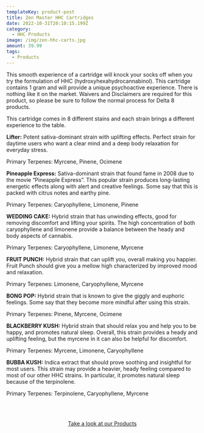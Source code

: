 ```yaml
---
templateKey: product-post
title: Zen Master HHC Cartridges
date: 2022-10-31T20:10:15.199Z
category:
  - HHC Products
image: /img/zen-hhc-carts.jpg
amount: 39.99
tags:
  - Products
---
```

This smooth experience of a cartridge will knock your socks off when you try the formulation of HHC (hydroxyhexahydrocannabinol). This cartridge contains 1 gram and will provide a unique psychoactive experience.  There is nothing like it on the market.  Waivers and Disclaimers are required for this product, so please be sure to follow the normal process for Delta 8 products. 

This cartridge comes in 8 different stains and each strain brings a different experience to the table.

**Lifter:**  Potent sativa-dominant strain with uplifting effects. Perfect strain for daytime users who want a clear mind and a deep body relaxation for everyday stress.

Primary Terpenes: Myrcene, Pinene, Ocimene

**Pineapple Express:** Sativa-dominant strain that found fame in 2008 due to the movie “Pineapple Express”. This popular strain produces long-lasting energetic effects along with alert and creative feelings. Some say that this is packed with citrus notes and earthy pine.

Primary Terpenes: Caryophyllene, Limonene, Pinene

**WEDDING CAKE:** Hybrid strain that has unwinding effects, good for removing discomfort and lifting your spirits. The high concentration of both caryophyllene and limonene provide a balance between the heady and body aspects of cannabis.

Primary Terpenes: Caryophyllene, Limonene, Myrcene

**FRUIT PUNCH:** Hybrid strain that can uplift you, overall making you happier. Fruit Punch should give you a mellow high characterized by improved mood and relaxation.  

Primary Terpenes: Limonene, Caryophyllene, Myrcene

**BONG POP:** Hybrid strain that is known to give the giggly and euphoric feelings. Some say that they become more mindful after using this strain. 

Primary Terpenes: Pinene, Myrcene, Ocimene

**BLACKBERRY KUSH:**  Hybrid strain that should relax you and help you to be happy, and promotes natural sleep. Overall, this strain provides a heady and uplifting feeling, but the myrcene in it can also be helpful for discomfort. 

Primary  Terpenes: Myrcene, Limonene, Caryophyllene

**BUBBA KUSH:** Indica extract that should prove soothing and insightful for most users. This strain may provide a heavier, heady feeling compared to most of our other HHC strains. In particular, it promotes natural sleep because of the terpinolene.

Primary Terpenes: Terpinolene, Caryophyllene, Myrcene

<br><br>

<Center><a class="link-view-more-products" target="_blank" href="https://capitalamericanshaman.com/products">Take a look at our Products</a></Center>